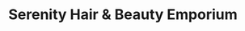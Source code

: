 ---
title: "Serenity Hair & Beauty Emporium"
url: /kings-lynn/serenity-hair-and-beauty-emporium/
shop: hairdresser
---